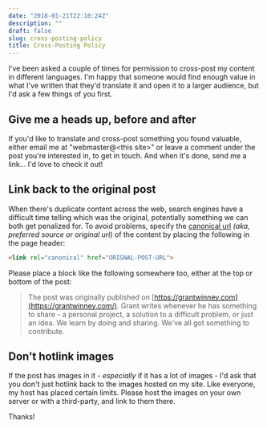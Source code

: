 ```yaml
---
date: "2018-01-21T22:10:24Z"
description: ""
draft: false
slug: cross-posting-policy
title: Cross-Posting Policy
---
```

I've been asked a couple of times for permission to cross-post my content in different languages. I'm happy that someone would find enough value in what I've written that they'd translate it and open it to a larger audience, but I'd ask a few things of you first.

## Give me a heads up, before and after

If you'd like to translate and cross-post something you found valuable, either email me at "webmaster@\<this site>" or leave a comment under the post you're interested in, to get in touch. And when it's done, send me a link... I'd love to check it out!

## Link back to the original post

When there's duplicate content across the web, search engines have a difficult time telling which was the original, potentially something we can both get penalized for. To avoid problems, specify the [canonical url](https://www.reliablesoft.net/what-is-a-canonical-url/) _(aka, preferred source or original url)_ of the content by placing the following in the page header:

```html
<link rel="canonical" href="ORIGNAL-POST-URL">
```

Please place a block like the following somewhere too, either at the top or bottom of the post:

> The post <insert post title> was originally published on [https://grantwinney.com](https://grantwinney.com/). Grant writes whenever he has something to share - a personal project, a solution to a difficult problem, or just an idea. We learn by doing and sharing. We've all got something to contribute.

## Don't hotlink images

If the post has images in it - _especially_ if it has a lot of images - I'd ask that you don't just hotlink back to the images hosted on my site. Like everyone, my host has placed certain limits. Please host the images on your own server or with a third-party, and link to them there.

Thanks!